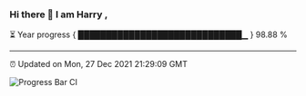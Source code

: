 ### Hi there 👋 I am Harry , 

⏳ Year progress { █████████████████████████████▁ } 98.88 %

---

⏰ Updated on Mon, 27 Dec 2021 21:29:09 GMT

![Progress Bar CI](https://github.com/duykhang68/duykhang68/workflows/Progress%20Bar%20CI/badge.svg)
